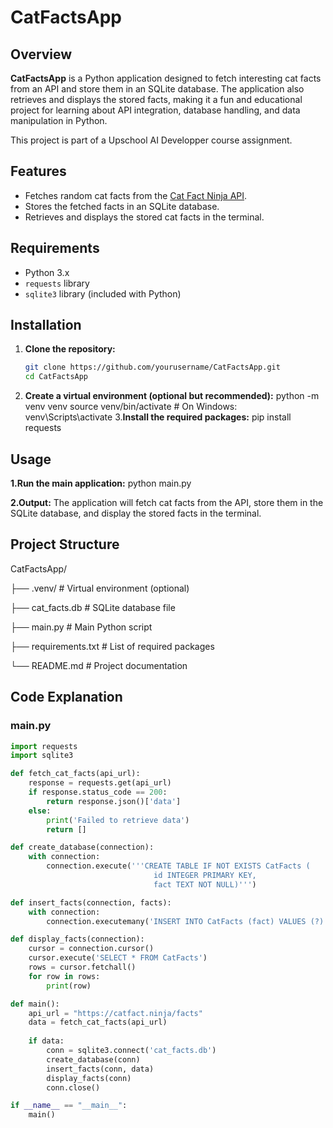 # CatFactsApp

## Overview
**CatFactsApp** is a Python application designed to fetch interesting cat facts from an API and store them in an SQLite database. The application also retrieves and displays the stored facts, making it a fun and educational project for learning about API integration, database handling, and data manipulation in Python. 

This project is part of a Upschool AI Developper course assignment.

## Features
- Fetches random cat facts from the [Cat Fact Ninja API](https://catfact.ninja/facts).
- Stores the fetched facts in an SQLite database.
- Retrieves and displays the stored cat facts in the terminal.

## Requirements
- Python 3.x
- `requests` library
- `sqlite3` library (included with Python)

## Installation
1. **Clone the repository:**
   ```bash
   git clone https://github.com/yourusername/CatFactsApp.git
   cd CatFactsApp
2. **Create a virtual environment (optional but recommended):**
   python -m venv venv
   source venv/bin/activate  # On Windows: venv\Scripts\activate
3.**Install the required packages:**
   pip install requests

## Usage
**1.Run the main application:**
python main.py

**2.Output:**
The application will fetch cat facts from the API, store them in the SQLite database, and display the stored facts in the terminal.

## Project Structure
CatFactsApp/

├── .venv/ # Virtual environment (optional)

├── cat_facts.db # SQLite database file

├── main.py # Main Python script

├── requirements.txt # List of required packages

└── README.md # Project documentation


## Code Explanation

### main.py
```python
import requests
import sqlite3

def fetch_cat_facts(api_url):
    response = requests.get(api_url)
    if response.status_code == 200:
        return response.json()['data']
    else:
        print('Failed to retrieve data')
        return []

def create_database(connection):
    with connection:
        connection.execute('''CREATE TABLE IF NOT EXISTS CatFacts (
                                id INTEGER PRIMARY KEY,
                                fact TEXT NOT NULL)''')

def insert_facts(connection, facts):
    with connection:
        connection.executemany('INSERT INTO CatFacts (fact) VALUES (?)', [(fact['fact'],) for fact in facts])

def display_facts(connection):
    cursor = connection.cursor()
    cursor.execute('SELECT * FROM CatFacts')
    rows = cursor.fetchall()
    for row in rows:
        print(row)

def main():
    api_url = "https://catfact.ninja/facts"
    data = fetch_cat_facts(api_url)
    
    if data:
        conn = sqlite3.connect('cat_facts.db')
        create_database(conn)
        insert_facts(conn, data)
        display_facts(conn)
        conn.close()

if __name__ == "__main__":
    main()



